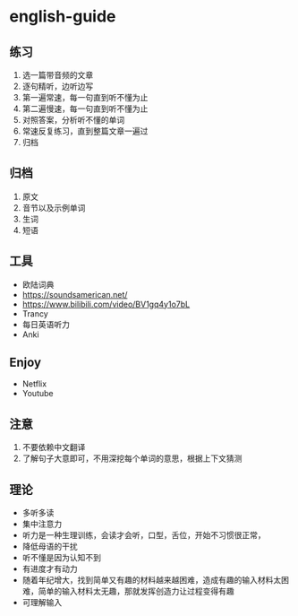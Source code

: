 # english-guide

## 练习

1. 选一篇带音频的文章
2. 逐句精听，边听边写
3. 第一遍常速，每一句直到听不懂为止
4. 第二遍慢速，每一句直到听不懂为止
5. 对照答案，分析听不懂的单词
7. 常速反复练习，直到整篇文章一遍过
8. 归档

## 归档

1. 原文
2. 音节以及示例单词
3. 生词
4. 短语

## 工具

- 欧陆词典
- https://soundsamerican.net/
- https://www.bilibili.com/video/BV1gq4y1o7bL
- Trancy
- 每日英语听力
- Anki

## Enjoy

- Netflix
- Youtube

## 注意

1. 不要依赖中文翻译
2. 了解句子大意即可，不用深挖每个单词的意思，根据上下文猜测

## 理论

- 多听多读
- 集中注意力
- 听力是一种生理训练，会读才会听，口型，舌位，开始不习惯很正常，
- 降低母语的干扰
- 听不懂是因为认知不到
- 有进度才有动力
- 随着年纪增大，找到简单又有趣的材料越来越困难，造成有趣的输入材料太困难，简单的输入材料太无趣，那就发挥创造力让过程变得有趣
- 可理解输入
